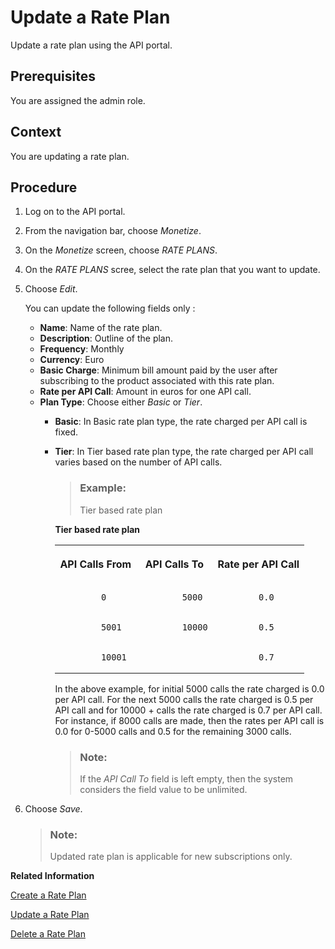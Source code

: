 <!-- loiob8c1e6b68be74ead8700f7f8be9baa8b -->

# Update a Rate Plan

Update a rate plan using the API portal.



<a name="loiob8c1e6b68be74ead8700f7f8be9baa8b__prereq_iqk_hsp_bz"/>

## Prerequisites

You are assigned the admin role.



<a name="loiob8c1e6b68be74ead8700f7f8be9baa8b__context_e1q_vj1_d1b"/>

## Context

You are updating a rate plan.



<a name="loiob8c1e6b68be74ead8700f7f8be9baa8b__steps_f1q_vj1_d1b"/>

## Procedure

1.  Log on to the API portal.

2.  From the navigation bar, choose *Monetize*.

3.  On the *Monetize* screen, choose *RATE PLANS*.

4.  On the *RATE PLANS* scree, select the rate plan that you want to update.

5.  Choose *Edit*.

    You can update the following fields only :

    -   **Name**: Name of the rate plan.
    -   **Description**: Outline of the plan.
    -   **Frequency**: Monthly
    -   **Currency**: Euro
    -   **Basic Charge**: Minimum bill amount paid by the user after subscribing to the product associated with this rate plan.
    -   **Rate per API Call**: Amount in euros for one API call.
    -   **Plan Type**: Choose either *Basic* or *Tier*.
        -   **Basic**: In Basic rate plan type, the rate charged per API call is fixed.
        -   **Tier**: In Tier based rate plan type, the rate charged per API call varies based on the number of API calls.

            > ### Example:  
            > Tier based rate plan

            **Tier based rate plan**


            <table>
            <tr>
            <th valign="top">

            API Calls From


            
            </th>
            <th valign="top">

            API Calls To


            
            </th>
            <th valign="top">

            Rate per API Call


            
            </th>
            </tr>
            <tr>
            <td valign="top">
            
                        0


            
            </td>
            <td valign="top">
            
                        5000


            
            </td>
            <td valign="top">
            
                        0.0


            
            </td>
            </tr>
            <tr>
            <td valign="top">
            
                        5001


            
            </td>
            <td valign="top">
            
                        10000


            
            </td>
            <td valign="top">
            
                        0.5


            
            </td>
            </tr>
            <tr>
            <td valign="top">
            
                        10001


            
            </td>
            <td valign="top">
            
            
            
            </td>
            <td valign="top">
            
                        0.7


            
            </td>
            </tr>
            </table>
            
            In the above example, for initial 5000 calls the rate charged is 0.0 per API call. For the next 5000 calls the rate charged is 0.5 per API call and for 10000 + calls the rate charged is 0.7 per API call. For instance, if 8000 calls are made, then the rates per API call is 0.0 for 0-5000 calls and 0.5 for the remaining 3000 calls.

            > ### Note:  
            > If the *API Call To* field is left empty, then the system considers the field value to be unlimited.



6.  Choose *Save*.

    > ### Note:  
    > Updated rate plan is applicable for new subscriptions only.


**Related Information**  


[Create a Rate Plan](create-a-rate-plan-cfe6a30.md "Create a rate plan using the API portal.")

[Update a Rate Plan](update-a-rate-plan-b8c1e6b.md "Update a rate plan using the API portal.")

[Delete a Rate Plan](delete-a-rate-plan-d4181ad.md "Delete a rate plan using the API portal.")

